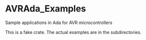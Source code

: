 # AVRAda_Examples
Sample applications in Ada for AVR microcontrollers

This is a fake crate. The actual examples are in the subdirectories.
